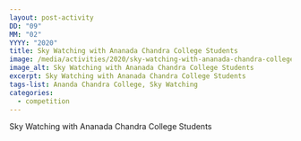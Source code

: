 ```yaml
---
layout: post-activity
DD: "09"
MM: "02"
YYYY: "2020"
title: Sky Watching with Ananada Chandra College Students
image: /media/activities/2020/sky-watching-with-ananada-chandra-college-students/sky-watching.jpg
image_alt: Sky Watching with Ananada Chandra College Students
excerpt: Sky Watching with Ananada Chandra College Students
tags-list: Ananda Chandra College, Sky Watching
categories:
  - competition
---
```

Sky Watching with Ananada Chandra College Students